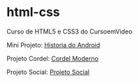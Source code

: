 # html-css
 Curso de HTML5 e CSS3 do CursoemVideo

<p>Mini Projeto: <a href="https://lucass-ferreira.github.io/html-css/desafio/d010+/site.html" target="_black">Historia do Android</a></p>

<p>Projeto Cordel: <a href="https://lucass-ferreira.github.io/html-css/desafio/d011/cordel.html" target="_black">Cordel Moderno</a></p>

<p>Projeto Social: <a
href="HTTPS://lucass-ferreira.github.io/html-css/desafio/d013/revisao/projeto-social.html" target="_black">Projeto Social</a></p>